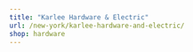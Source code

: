 ```yaml
---
title: "Karlee Hardware & Electric"
url: /new-york/karlee-hardware-and-electric/
shop: hardware
---
```

